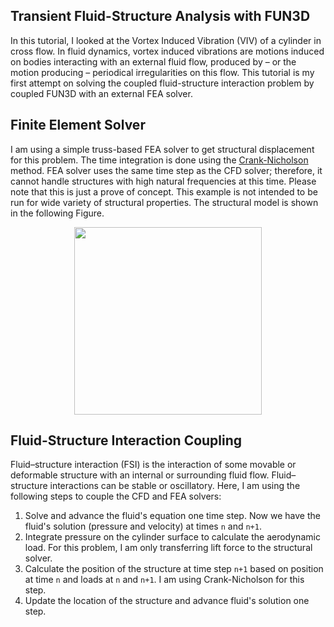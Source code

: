 ## Transient Fluid-Structure Analysis with FUN3D
In this tutorial, I looked at the Vortex Induced Vibration (VIV) of a cylinder in cross flow. In fluid dynamics, vortex induced vibrations are motions induced on bodies interacting with an external fluid flow, produced by – or the motion producing – periodical irregularities on this flow. This tutorial is my first attempt on solving the coupled fluid-structure interaction problem by coupled FUN3D with an external FEA solver.

## Finite Element Solver
I am using a simple truss-based FEA solver to get structural displacement for this problem. The time integration is done using the [Crank-Nicholson](https://en.wikipedia.org/wiki/Crank%E2%80%93Nicolson_method) method. FEA solver uses the same time step as the CFD solver; therefore, it cannot handle structures with high natural frequencies at this time. Please note that this is just a prove of concept. This example is not intended to be run for wide variety of structural properties. The structural model is shown in the following Figure.

<p align="center">
  <img src="https://github.com/kooroshg1/FUN3D/blob/master/VIV/figure/viv_physical_problem.jpg", height="300.0">
</p>

## Fluid-Structure Interaction Coupling
Fluid–structure interaction (FSI) is the interaction of some movable or deformable structure with an internal or surrounding fluid flow. Fluid–structure interactions can be stable or oscillatory. Here, I am using the following steps to couple the CFD and FEA solvers:

1. Solve and advance the fluid's equation one time step. Now we have the fluid's solution (pressure and velocity) at times `n` and `n+1`.
2. Integrate pressure on the cylinder surface to calculate the aerodynamic load. For this problem, I am only transferring lift force to the structural solver.
3. Calculate the position of the structure at time step `n+1` based on position at time `n` and loads at `n` and `n+1`. I am using Crank-Nicholson for this step.
4. Update the location of the structure and advance fluid's solution one step.
